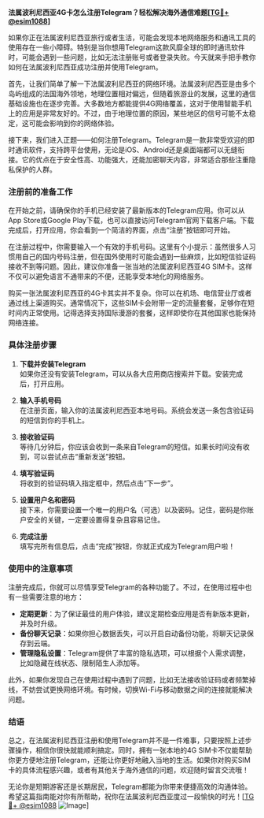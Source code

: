 **法属波利尼西亚4G卡怎么注册Telegram？轻松解决海外通信难题[[TG💪+ @esim1088](https://t.me/s/esim1088)]**

如果你正在法属波利尼西亚旅行或者生活，可能会发现本地网络服务和通讯工具的使用存在一些小障碍。特别是当你想用Telegram这款风靡全球的即时通讯软件时，可能会遇到一些问题，比如无法注册账号或者登录失败。今天就来手把手教你如何在法属波利尼西亚成功注册并使用Telegram。

首先，让我们简单了解一下法属波利尼西亚的网络环境。法属波利尼西亚是由多个岛屿组成的法国海外领地，地理位置相对偏远，但随着旅游业的发展，这里的通信基础设施也在逐步完善。大多数地方都能提供4G网络覆盖，这对于使用智能手机上的应用是非常友好的。不过，由于地理位置的原因，某些地区的信号可能不太稳定，这可能会影响到你的网络体验。

接下来，我们进入正题——如何注册Telegram。Telegram是一款非常受欢迎的即时通讯软件，支持跨平台使用，无论是iOS、Android还是桌面端都可以无缝衔接。它的优点在于安全性高、功能强大，还能加密聊天内容，非常适合那些注重隐私保护的人群。

### 注册前的准备工作

在开始之前，请确保你的手机已经安装了最新版本的Telegram应用。你可以从App Store或Google Play下载，也可以直接访问Telegram官网下载客户端。下载完成后，打开应用，你会看到一个简洁的界面，点击“注册”按钮即可开始。

在注册过程中，你需要输入一个有效的手机号码。这里有个小提示：虽然很多人习惯用自己的国内号码注册，但在国外使用时可能会遇到一些麻烦，比如短信验证码接收不到等问题。因此，建议你准备一张当地的法属波利尼西亚4G SIM卡。这样不仅可以避免语言不通带来的不便，还能享受本地化的网络服务。

购买一张法属波利尼西亚的4G卡其实并不复杂。你可以在机场、电信营业厅或者通过线上渠道购买。通常情况下，这些SIM卡会附带一定的流量套餐，足够你在短时间内正常使用。记得选择支持国际漫游的套餐，这样即使你在其他国家也能保持网络连接。

### 具体注册步骤

1. **下载并安装Telegram**  
   如果你还没有安装Telegram，可以从各大应用商店搜索并下载。安装完成后，打开应用。

2. **输入手机号码**  
   在注册页面，输入你的法属波利尼西亚本地号码。系统会发送一条包含验证码的短信到你的手机上。

3. **接收验证码**  
   等待几分钟后，你应该会收到一条来自Telegram的短信。如果长时间没有收到，可以尝试点击“重新发送”按钮。

4. **填写验证码**  
   将收到的验证码填入指定框中，然后点击“下一步”。

5. **设置用户名和密码**  
   接下来，你需要设置一个唯一的用户名（可选）以及密码。记住，密码是你账户安全的关键，一定要设置得复杂且容易记住。

6. **完成注册**  
   填写完所有信息后，点击“完成”按钮，你就正式成为Telegram用户啦！

### 使用中的注意事项

注册完成后，你就可以尽情享受Telegram的各种功能了。不过，在使用过程中也有一些需要注意的地方：

- **定期更新**：为了保证最佳的用户体验，建议定期检查应用是否有新版本更新，并及时升级。
- **备份聊天记录**：如果你担心数据丢失，可以开启自动备份功能，将聊天记录保存到云端。
- **管理隐私设置**：Telegram提供了丰富的隐私选项，可以根据个人需求调整，比如隐藏在线状态、限制陌生人添加等。

此外，如果你发现自己在使用过程中遇到了问题，比如无法接收验证码或者频繁掉线，不妨尝试更换网络环境。有时候，切换Wi-Fi与移动数据之间的连接就能解决问题。

### 结语

总之，在法属波利尼西亚注册和使用Telegram并不是一件难事，只要按照上述步骤操作，相信你很快就能顺利搞定。同时，拥有一张本地的4G SIM卡不仅能帮助你更方便地注册Telegram，还能让你更好地融入当地的生活。如果你对购买SIM卡的具体流程感兴趣，或者有其他关于海外通信的问题，欢迎随时留言交流哦！

无论你是短期游客还是长期居民，Telegram都能为你带来便捷高效的沟通体验。希望这篇指南能对你有所帮助，祝你在法属波利尼西亚度过一段愉快的时光！[[TG💪+ @esim1088](https://t.me/s/esim1088) ![Image](https://i.postimg.cc/4NQfJmqS/Snipaste-2025-05-13-00-14-12.png)]